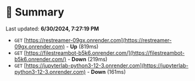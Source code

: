 # 📖 Summary
Last updated: **6/30/2024, 7:27:19 PM**

- `GET` [https://restreamer-09gx.onrender.com](https://restreamer-09gx.onrender.com) - **Up** (819ms)
- `GET` [https://filestreambot-b5k6.onrender.com/](https://filestreambot-b5k6.onrender.com/) - **Down** (219ms)
- `GET` [https://jupyterlab-python3-12-3.onrender.com](https://jupyterlab-python3-12-3.onrender.com) - **Down** (161ms)
